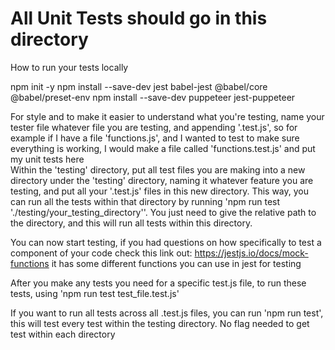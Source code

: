 # All Unit Tests should go in this directory 

How to run your tests locally <br />

npm init -y
npm install --save-dev jest babel-jest @babel/core @babel/preset-env
npm install --save-dev puppeteer jest-puppeteer
<br />

For style and to make it easier to understand what you're testing, name your tester file whatever file you are testing, and appending '.test.js', so for example if I have a file 'functions.js', and I wanted to test to make sure everything is working, I would make a file called 'functions.test.js' and put my unit tests here<br />
Within the 'testing' directory, put all test files you are making into a new directory under the 'testing' directory, naming it whatever feature you are testing, and put all your '.test.js' files in this new directory. This way, you can run all the tests within that directory by running 'npm run test './testing/your_testing_directory''. You just need to give the relative path to the directory, and this will run all tests within this directory. 

You can now start testing, if you had questions on how specifically to test a component of your code check this link out: https://jestjs.io/docs/mock-functions it has some different functions you can use in jest for testing<br />

After you make any tests you need for a specific test.js file, to run these tests, using 'npm run test test_file.test.js'<br />

If you want to run all tests across all .test.js files, you can run 'npm run test', this will test every test within the testing directory. No flag needed to get test within each directory<br />